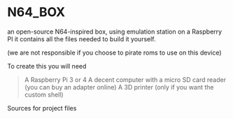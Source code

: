 # N64_BOX
an open-source N64-inspired box, using emulation station on a Raspberry PI it contains all the files needed to build it yourself.

(we are not responsible if you choose to pirate roms to use on this device)

To create this you will need 
>A Raspberry Pi 3 or 4
>A decent computer with a micro SD card reader (you can buy an adapter online)
>A 3D printer (only if you want the custom shell)

Sources for project files
>
